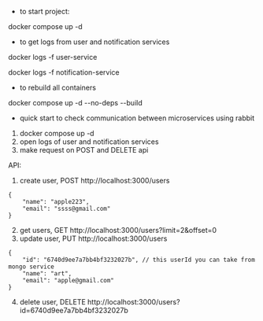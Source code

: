 - to start project:

docker compose up -d
- to get logs from user and notification services

docker logs -f user-service

docker logs -f notification-service

- to rebuild all containers

docker compose up -d --no-deps --build

- quick start to check communication between microservices using rabbit

1. docker compose up -d
2. open logs of user and notification services
3. make request on POST and DELETE api


API:

1. create user, POST http://localhost:3000/users

```
{
    "name": "apple223",
    "email": "ssss@gmail.com"
}
```

2. get users, GET http://localhost:3000/users?limit=2&offset=0
3. update user, PUT http://localhost:3000/users

```
{
    "id": "6740d9ee7a7bb4bf3232027b", // this userId you can take from mongo service
    "name": "art",
    "email": "apple@gmail.com"
}
```

4. delete user, DELETE http://localhost:3000/users?id=6740d9ee7a7bb4bf3232027b


